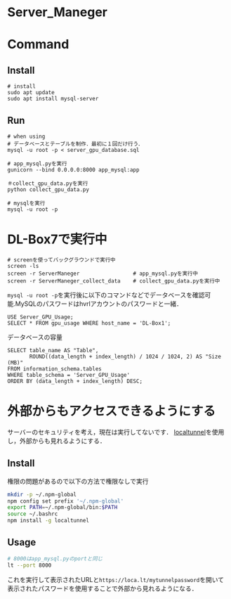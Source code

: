 # Server_Maneger

# Command
## Install
```
# install
sudo apt update
sudo apt install mysql-server
```

## Run
```
# when using
# データベースとテーブルを制作．最初に１回だけ行う．
mysql -u root -p < server_gpu_database.sql

# app_mysql.pyを実行
gunicorn --bind 0.0.0.0:8000 app_mysql:app

＃collect_gpu_data.pyを実行
python collect_gpu_data.py

# mysqlを実行
mysql -u root -p
```

# DL-Box7で実行中
```
# screenを使ってバックグラウンドで実行中
screen -ls
screen -r ServerManeger                 # app_mysql.pyを実行中
screen -r ServerManeger_collect_data    # collect_gpu_data.pyを実行中
```

```mysql -u root -p```を実行後に以下のコマンドなどでデータベースを確認可能.MySQLのパスワードはhvrlアカウントのパスワードと一緒．
```
USE Server_GPU_Usage;
SELECT * FROM gpu_usage WHERE host_name = 'DL-Box1';
```
データベースの容量
```
SELECT table_name AS "Table", 
       ROUND((data_length + index_length) / 1024 / 1024, 2) AS "Size (MB)"
FROM information_schema.tables
WHERE table_schema = 'Server_GPU_Usage'
ORDER BY (data_length + index_length) DESC;
```

# 外部からもアクセスできるようにする
サーバーのセキュリティを考え，現在は実行してないです．
[localtunnel](https://github.com/localtunnel/localtunnel)を使用し，外部からも見れるようにする．
## Install
権限の問題があるので以下の方法で権限なしで実行
```bash
mkdir -p ~/.npm-global
npm config set prefix '~/.npm-global'
export PATH=~/.npm-global/bin:$PATH
source ~/.bashrc
npm install -g localtunnel
```

## Usage
```bash
# 8000はapp_mysql.pyのportと同じ
lt --port 8000
```
これを実行して表示されたURLと```https://loca.lt/mytunnelpassword```を開いて表示されたパスワードを使用することで外部から見れるようになる．
